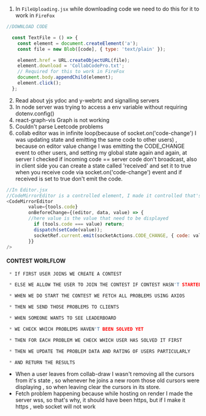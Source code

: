 1. In `FileUploading.jsx` while downloading code we need to do this for it to work in `FireFox`
```javascript
//DOWNLOAD CODE

  const TextFile = () => {
    const element = document.createElement('a');
    const file = new Blob([code], { type: 'text/plain' });

    element.href = URL.createObjectURL(file);
    element.download = 'CollabCodePro.txt';
    // Required for this to work in FireFox
    document.body.appendChild(element); 
    element.click();
  };
```
2. Read about yjs ydoc and y-webrtc and signalling servers
3. In node server was trying to access a env variable without requiring dotenv.config()
4. react-graph-vis Graph is not working
5. Couldn't parse Leetcode problems
6. collab editor was in infinite loop(because of socket.on('code-change') I was updating state and emitting the same code to other users) , because on editor value change I was emitting the CODE_CHANGE event to other users, and setting my global state again and again, at server I checked if incoming code == server code don't broadcast, also in client side you can create a state called 'received' and set it to true when you receive code via socket.on('code-change') event and if received is set to true don't emit the code.
```javascript
//In Editor.jsx
//CodeMirrorEditor is a controlled element, I made it controlled that's why it works 
<CodeMirrorEditor
        value={tools.code}
        onBeforeChange={(editor, data, value) => {
        //here value is the value that need to be displayed
          if (tools.code === value) return;
          dispatch(setCode(value));
          socketRef.current.emit(socketActions.CODE_CHANGE, { code: value });
        }}
/>
```

#### CONTEST WORLFLOW
```cpp
 * If FIRST USER JOINS WE CREATE A CONTEST

 * ELSE WE ALLOW THE USER TO JOIN THE CONTEST IF CONTEST HASN'T STARTED YET

 * WHEN WE DO START THE CONTEST WE FETCH ALL PROBLEMS USING AXIOS

 * THEN WE SEND THOSE PROBLEMS TO CLIENTS

 * WHEN SOMEONE WANTS TO SEE LEADERBOARD

 * WE CHECK WHICH PROBLEMS HAVEN'T BEEN SOLVED YET

 * THEN FOR EACH PROBLEM WE CHECK WHICH USER HAS SOLVED IT FIRST

 * THEN WE UPDATE THE PROBLEM DATA AND RATING OF USERS PARTICULARLY

 * AND RETURN THE RESULTS
```
- When a user leaves from collab-draw I wasn't removing all the cursors from it's state , so whenever he joins a new room those old cursors were displaying , so when leaving clear the cursors in its store.
- Fetch problem happening because while hosting on render I made the server wss, so that's why, it should have been https, but if I make it https , web socket will not work


